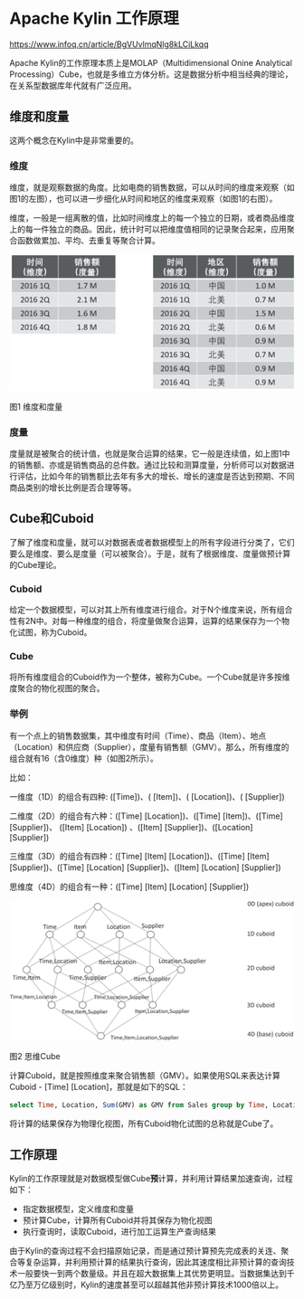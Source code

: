 # Apache Kylin 工作原理

https://www.infoq.cn/article/BgVUvlmqNlg8kLCiLkqq

Apache Kylin的工作原理本质上是MOLAP（Multidimensional Onine Analytical Processing）Cube，也就是多维立方体分析。这是数据分析中相当经典的理论，在关系型数据库年代就有广泛应用。

## 维度和度量

这两个概念在Kylin中是非常重要的。

### 维度

维度，就是观察数据的角度。比如电商的销售数据，可以从时间的维度来观察（如图1的左图），也可以进一步细化从时间和地区的维度来观察（如图1的右图）。

维度，一般是一组离散的值，比如时间维度上的每一个独立的日期，或者商品维度上的每一件独立的商品。因此，统计时可以把维度值相同的记录聚合起来，应用聚合函数做累加、平均、去重复等聚合计算。

![图1](./images/kylin_dimension_1.png)

图1 维度和度量



### 度量

度量就是被聚合的统计值，也就是聚合运算的结果，它一般是连续值，如上图1中的销售额、亦或是销售商品的总件数。通过比较和测算度量，分析师可以对数据进行评估，比如今年的销售额比去年有多大的增长、增长的速度是否达到预期、不同商品类别的增长比例是否合理等等。



## Cube和Cuboid

了解了维度和度量，就可以对数据表或者数据模型上的所有字段进行分类了，它们要么是维度、要么是度量（可以被聚合）。于是，就有了根据维度、度量做预计算的Cube理论。

### Cuboid

给定一个数据模型，可以对其上所有维度进行组合。对于N个维度来说，所有组合性有2N中。对每一种维度的组合，将度量做聚合运算，运算的结果保存为一个物化试图，称为Cuboid。

### Cube

将所有维度组合的Cuboid作为一个整体，被称为Cube。一个Cube就是许多按维度聚合的物化视图的聚合。

### 举例

有一个点上的销售数据集，其中维度有时间（Time）、商品（Item）、地点（Location）和供应商（Supplier），度量有销售额（GMV）。那么，所有维度的组合就有16（含0维度）种（如图2所示）。

比如：

一维度（1D）的组合有四种:     ([Time])、( [Item])、( [Location])、( [Supplier])

二维度（2D）的组合有六种：([Time] [Location])、([Time] [Item])、([Time] [Supplier])、 ([Item] [Location]) 、([Item] [Supplier])、([Location] [Supplier])

三维度（3D）的组合有四种：([Time] [Item] [Location])、([Time] [Item] [Supplier])、([Time] [Location] [Supplier])、([Item] [Location] [Supplier])

思维度（4D）的组合有一种：([Time] [Item] [Location] [Supplier])





![图2](./images/kylin_cube_1.png)

图2 思维Cube

计算Cuboid，就是按照维度来聚合销售额（GMV）。如果使用SQL来表达计算Cuboid - [Time] [Location]，那就是如下的SQL：

```sql
select Time, Location, Sum(GMV) as GMV from Sales group by Time, Location
```

将计算的结果保存为物理化视图，所有Cuboid物化试图的总称就是Cube了。

## 工作原理

Kylin的工作原理就是对数据模型做Cube**预**计算，并利用计算结果加速查询，过程如下：

* 指定数据模型，定义维度和度量
* 预计算Cube，计算所有Cuboid并将其保存为物化视图
* 执行查询时，读取Cuboid，进行加工运算生产查询结果

由于Kylin的查询过程不会扫描原始记录，而是通过预计算预先完成表的关连、聚合等复杂运算，并利用预计算的结果执行查询，因此其速度相比非预计算的查询技术一般要快一到两个数量级。并且在超大数据集上其优势更明显。当数据集达到千亿乃至万亿级别时，Kylin的速度甚至可以超越其他非预计算技术1000倍以上。